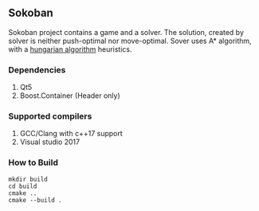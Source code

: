 ## Sokoban
Sokoban project contains a game and a solver. The solution, created by solver is neither push-optimal nor move-optimal.
Sover uses A\* algorithm, with a [hungarian algorithm](https://en.wikipedia.org/wiki/Hungarian_algorithm) heuristics.

### Dependencies
1. Qt5
2. Boost.Container (Header only)

### Supported compilers
1. GCC/Clang with c++17 support
2. Visual studio 2017

### How to Build
```
mkdir build
cd build
cmake ..
cmake --build .
```